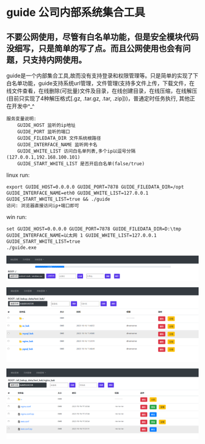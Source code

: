 # guide 公司内部系统集合工具
## 不要公网使用，尽管有白名单功能，但是安全模块代码没细写，只是简单的写了点。而且公网使用也会有问题，只支持内网使用。

guide是一个内部集合工具,故而没有支持登录和权限管理等。只是简单的实现了下白名单功能，guide支持系统url管理，文件管理(支持多文件上传，下载文件，在线文件查看，在线删除(可批量)文件及目录，在线创建目录，在线压缩，在线解压(目前只实现了4种解压格式[.gz, .tar.gz, .tar, .zip]))，普通定时任务执行, 其他正在开发中^_^

```
服务变量说明:
    GUIDE_HOST 监听的ip地址
    GUIDE_PORT 监听的端口
    GUIDE_FILEDATA_DIR 文件系统根路径
    GUIDE_INTERFACE_NAME 监听网卡名
    GUIDE_WHITE_LIST 访问白名单列表,多个ip以逗号分隔(127.0.0.1,192.168.100.101)
    GUIDE_START_WHITE_LIST 是否开启白名单(false/true)
```

linux run:

```shell
export GUIDE_HOST=0.0.0.0 GUIDE_PORT=7878 GUIDE_FILEDATA_DIR=/opt GUIDE_INTERFACE_NAME=eth0 GUIDE_WHITE_LIST=127.0.0.1 GUIDE_START_WHITE_LIST=true && ./guide
访问: 浏览器直接访问ip+端口即可

```

win run:

```shell
set GUIDE_HOST=0.0.0.0 GUIDE_PORT=7878 GUIDE_FILEDATA_DIR=D:\tmp GUIDE_INTERFACE_NAME=以太网 1 GUIDE_WHITE_LIST=127.0.0.1 GUIDE_START_WHITE_LIST=true
./guide.exe

```

![](./pic/dw.png)

![](./pic/g1.png)

![](./pic/g2.png)
